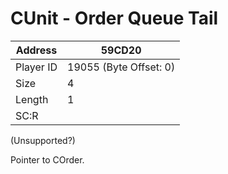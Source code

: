 #  CUnit - Order Queue Tail
Address   | 59CD20
----------|-------------
Player ID | 19055 (Byte Offset: 0)
Size 	  | 4
Length 	  | 1
SC:R      | 

(Unsupported?)

Pointer to COrder.

